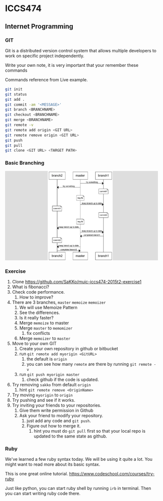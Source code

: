 # ICCS474
## Internet Programming

### GIT

Git is a distributed version control system that allows multiple developers to work on specific project independently.

Write your own note, it is very important that your remember these commands

Commands reference from Live example.
```bash
git init
git status
git add .
git commit -am '<MESSAGE>'
git branch <BRANCHNAME>
git checkout <BRANCHNAME>
git merge <BRANCHNAME>
git remote -v
git remote add origin <GIT URL>
git remote remove origin <GIT URL>
git push
git pull
git clone <GIT URL> <TARGET PATH>
```

### Basic Branching

![Image](https://raw.githubusercontent.com/SaKKo/muic-iccs474-2015t2/master/assets/git-branch.png)

### Exercise

1. Clone https://github.com/SaKKo/muic-iccs474-2015t2-exercise1
1. What is fibonacci?
1. Check code performance.
    1. How to improve?
1. There are 3 branches, `master` `memoize` `memoizer`
    1. We will use Memoize Pattern
    1. See the differences.
    1. Is it really faster?
    1. Merge `memoize` to master
    1. Merge `master` to `memomizer`
        1. fix conflicts
    1. Merge `memoizer` to `master`
1. Move to your own GIT
    1. Create your own repository in github or bitbucket
    1. run `git remote add myorigin <GitURL>`
        1. the default is `origin`
        1. you can see how many `remote` are there by running `git remote -v`
    1. run `git push myorigin master`
        1. check github if the code is updated.
1. Try removing `sakko` from default `origin`
    1. hint `git remote remove <OriginName>`
1. Try moving `myorigin` to `origin`
1. Try pushing and see if it works.
1. Try inviting your friends to your repositories.
    1. Give them write permission in Github
    1. Ask your friend to modify your repository.
        1. just add any code and `git push`.
        1. Figure out how to merge it.
            1. hint you must do `git pull` first so that your local repo is updated to the same state as github.

### Ruby

We've learned a few ruby syntax today. We will be using it quite a lot. You might want to read more about its basic syntax.

This is one great online tutorial.
https://www.codeschool.com/courses/try-ruby

Just like python, you can start ruby shell by running `irb` in terminal. Then you can start writing ruby code there.
